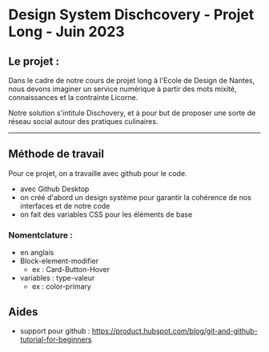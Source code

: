 # Design System Dischcovery - Projet Long - Juin 2023

## Le projet :
Dans le cadre de notre cours de projet long à l'Ecole de Design de Nantes, nous devons imaginer un service numérique à partir des mots mixité, connaissances et la contrainte Licorne.

Notre solution s'intitule Dischovery, et à pour but de proposer une sorte de réseau social autour des pratiques culinaires.

---
## Méthode de travail
Pour ce projet, on a travaille avec github pour le code.
- avec Github Desktop
- on créé d'abord un design système pour garantir la cohérence de nos interfaces et de notre code
- on fait des variables CSS pour les éléments de base

### Nomentclature :
- en anglais
- Block-element-modifier
    - ex : Card-Button-Hover
- variables : type-valeur
    - ex : color-primary

## Aides
- support pour github : https://product.hubspot.com/blog/git-and-github-tutorial-for-beginners



